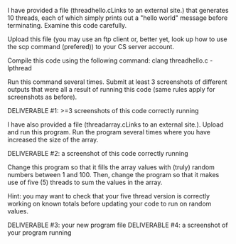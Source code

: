 I have provided a file (threadhello.cLinks to an external site.) that generates 10 threads, each of which simply prints out a "hello world" message before terminating.  Examine this code carefully.

Upload this file (you may use an ftp client or, better yet, look up how to use the scp command (prefered)) to your CS server account.

Compile this code using the following command: clang threadhello.c -lpthread

Run this command several times.  Submit at least 3 screenshots of different outputs that were all a result of running this code (same rules apply for screenshots as before).

DELIVERABLE #1:  >=3 screenshots of this code correctly running

I have also provided a file (threadarray.cLinks to an external site.).  Upload and run this program.  Run the program several times where you have increased the size of the array.

DELIVERABLE #2: a screenshot of this code correctly running

Change this program so that it fills the array values with (truly) random numbers between 1 and 100.  Then, change the program so that it makes use of five (5) threads to sum the values in the array.   

Hint: you may want to check that your five thread version is correctly working on known totals before updating your code to run on random values.

DELIVERABLE #3: your new program file
DELIVERABLE #4: a screenshot of your program running
